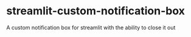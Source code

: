 # streamlit-custom-notification-box
A custom notification box for streamlit with the ability to close it out

